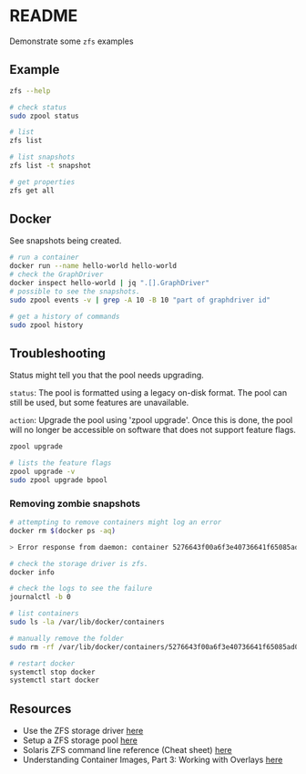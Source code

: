 # README

Demonstrate some `zfs` examples   

## Example

```sh
zfs --help

# check status
sudo zpool status
```

```sh
# list 
zfs list

# list snapshots 
zfs list -t snapshot 

# get properties
zfs get all  
```

## Docker

See snapshots being created.

```sh
# run a container
docker run --name hello-world hello-world  
# check the GraphDriver 
docker inspect hello-world | jq ".[].GraphDriver"   
# possible to see the snapshots.
sudo zpool events -v | grep -A 10 -B 10 "part of graphdriver id"

# get a history of commands 
sudo zpool history
```

## Troubleshooting

Status might tell you that the pool needs upgrading.  

`status`: The pool is formatted using a legacy on-disk format.  The pool can still be used, but some features are unavailable.  

`action`: Upgrade the pool using 'zpool upgrade'.  Once this is done, the pool will no longer be accessible on software that does not support feature flags.  

```sh
zpool upgrade

# lists the feature flags
zpool upgrade -v     
sudo zpool upgrade bpool  
```

### Removing zombie snapshots

```sh
# attempting to remove containers might log an error
docker rm $(docker ps -aq)

> Error response from daemon: container 5276643f00a6f3e40736641f65085ad08a1276c3fd03e39e475db541fba4a35b: driver "zfs" failed to remove root filesystem: exit status 1: "/usr/sbin/zfs fs destroy -r rpool/ROOT/ubuntu_xd5gng/var/lib/e71e20a1763cc64e58f0ed38c60333fbd9342e390a3fb0946b696e3ef7416662" => cannot open 'rpool/ROOT/ubuntu_xd5gng/var/lib/e71e20a1763cc64e58f0ed38c60333fbd9342e390a3fb0946b696e3ef7416662': dataset does not exist
```

```sh
# check the storage driver is zfs.
docker info

# check the logs to see the failure
journalctl -b 0         

# list containers
sudo ls -la /var/lib/docker/containers    

# manually remove the folder
sudo rm -rf /var/lib/docker/containers/5276643f00a6f3e40736641f65085ad08a1276c3fd03e39e475db541fba4a35b

# restart docker
systemctl stop docker 
systemctl start docker 
```

## Resources

* Use the ZFS storage driver [here](https://docs.docker.com/storage/storagedriver/zfs-driver/)
* Setup a ZFS storage pool [here](https://ubuntu.com/tutorials/setup-zfs-storage-pool#1-overview)
* Solaris ZFS command line reference (Cheat sheet) [here](https://somedudesays.com/2021/08/the-basic-guide-to-working-with-zfs/)
* Understanding Container Images, Part 3: Working with Overlays [here](https://blogs.cisco.com/developer/373-containerimages-03)
